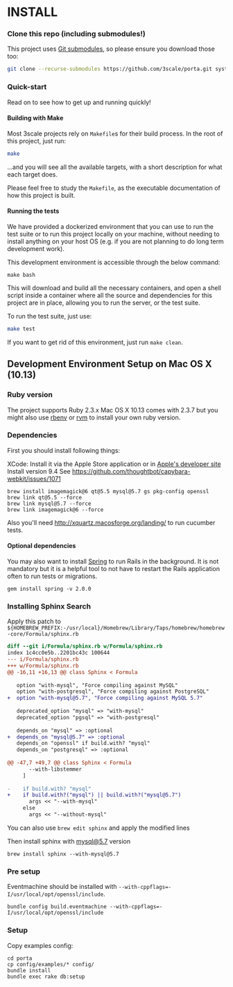 # INSTALL

### Clone this repo (including submodules!)

This project uses [Git submodules](https://git-scm.com/book/en/v2/Git-Tools-Submodules), so please ensure you download those too:   

```bash
git clone --recurse-submodules https://github.com/3scale/porta.git system-fresh
``` 

### Quick-start

Read on to see how to get up and running quickly!

#### Building with Make

Most 3scale projects rely on `Makefile`s for their build process. 
In the root of this project, just run: 
```bash
make
``` 

...and you will see all the available targets, with a short description for what each target does. 

Please feel free to study the `Makefile`, as the executable documentation of how this project is built.  

#### Running the tests

We have provided a dockerized environment that you can use to run the test suite or to run this project 
locally on your machine, without needing to install anything on your host OS (e.g. if you are not 
planning to do long term development work).  

This development environment is accessible through the below command:

```shell
make bash
```

This will download and build all the necessary containers, and open a shell script inside a container
where all the source and dependencies for this project are in place, allowing you to run the server, 
or the test suite.

To run the test suite, just use: 

```bash
make test
```  

If you want to get rid of this environment, just run `make clean`.


## Development Environment Setup on Mac OS X (10.13)

### Ruby version

The project supports Ruby 2.3.x
Mac OS X 10.13 comes with 2.3.7 but you might also use [rbenv](https://github.com/rbenv/rbenv) or [rvm](https://rvm.io/) to install your own ruby version.

### Dependencies

First you should install following things:

XCode: Install it via the Apple Store application or in [Apple's developer site](https://developer.apple.com/xcode/download/)
Install version 9.4 See https://github.com/thoughtbot/capybara-webkit/issues/1071

```shell
brew install imagemagick@6 qt@5.5 mysql@5.7 gs pkg-config openssl
brew link qt@5.5 --force
brew link mysql@5.7 --force
brew link imagemagick@6 --force
```

Also you'll need http://xquartz.macosforge.org/landing/ to run cucumber tests.

#### Optional dependencies
You may also want to install [Spring](https://github.com/rails/spring) to run Rails in the background.
It is not mandatory but it is a helpful tool to not have to restart the Rails application often to run tests or migrations.
```shell
gem install spring -v 2.0.0
```


### Installing Sphinx Search

Apply this patch to `${HOMEBREW_PREFIX:-/usr/local}/Homebrew/Library/Taps/homebrew/homebrew-core/Formula/sphinx.rb`

```patch
diff --git i/Formula/sphinx.rb w/Formula/sphinx.rb
index 1c4cc0e5b..2201bc43c 100644
--- i/Formula/sphinx.rb
+++ w/Formula/sphinx.rb
@@ -16,11 +16,13 @@ class Sphinx < Formula
 
   option "with-mysql", "Force compiling against MySQL"
   option "with-postgresql", "Force compiling against PostgreSQL"
+  option "with-mysql@5.7", "Force compiling against MySQL 5.7"
 
   deprecated_option "mysql" => "with-mysql"
   deprecated_option "pgsql" => "with-postgresql"
 
   depends_on "mysql" => :optional
+  depends_on "mysql@5.7" => :optional
   depends_on "openssl" if build.with? "mysql"
   depends_on "postgresql" => :optional
 
@@ -47,7 +49,7 @@ class Sphinx < Formula
       --with-libstemmer
     ]
 
-    if build.with? "mysql"
+    if build.with?("mysql") || build.with?("mysql@5.7")
       args << "--with-mysql"
     else
       args << "--without-mysql"
```

You can also use `brew edit sphinx` and apply the modified lines

Then install sphinx with mysql@5.7 version

```shell
brew install sphinx --with-mysql@5.7
```


### Pre setup

Eventmachine should be installed with `--with-cppflags=-I/usr/local/opt/openssl/include`.

```shell
bundle config build.eventmachine --with-cppflags=-I/usr/local/opt/openssl/include
```

### Setup

Copy examples config:

```shell
cd porta
cp config/examples/* config/
bundle install
bundle exec rake db:setup
```
